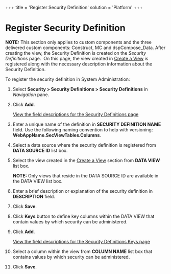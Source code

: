 +++
title = 'Register Security Definition'
solution = 'Platform'
+++

# Register Security Definition

**NOTE:** This section only applies to custom components and the three
delivered custom components: Construct, MC and dspCompose\_Data. After
creating the view, the Security Definition is created on the *Security
Definitions* page.  On this page, the view created in [Create a
View](Create_a_View.htm) is registered along with the necessary
description information about the Security Definition. 

To register the security definition in System Administration:

1.  Select **Security \> Security Definitions \> Security Definitions**
    in *Navigation* pane.

2.  Click **Add**.
    
    [View the field descriptions for the Security Definitions
    page](../Page_Desc/Security_Definitions.htm)

3.  Enter a unique name of the definition in **SECURITY DEFINITION
    NAME** field. Use the following naming convention to help with
    versioning: **WebAppName.SecViewTables.Columns**.

4.  Select a data source where the security definition is registered
    from **DATA SOURCE ID** list box.

5.  Select the view created in the [Create a View](Create_a_View.htm)
    section from **DATA VIEW** list box.
    
    **NOTE:** Only views that reside in the DATA SOURCE ID are available
    in the DATA VIEW list box.

6.  Enter a brief description or explanation of the security definition
    in **DESCRIPTION** field.

7.  Click **Save**.

8.  Click **Keys** button to define key columns within the DATA VIEW
    that contain values by which security can be administered.

9.  Click **Add**.
    
    [View the field descriptions for the Security Definitions Keys
    page](../Page_Desc/Security_Definition_Keys.htm)

10. Select a column within the view from **COLUMN NAME** list box that
    contains values by which security can be administered.

11. Click **Save**.
